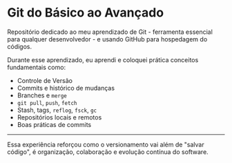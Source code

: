 # Git do Básico ao Avançado

Repositório dedicado ao meu aprendizado de Git - ferramenta essencial para qualquer desenvolvedor - e usando GitHub para hospedagem do códigos.

Durante esse aprendizado, eu aprendi e coloquei prática conceitos fundamentais como:
 - Controle de Versão
 - Commits e histórico de mudanças
 - Branches e ```merge```
 - ```git pull```, ```push```, ```fetch```
 - Stash, tags, ```reflog```, ```fsck```, ```gc```
 - Repositórios locais e remotos
 - Boas práticas de commits

---

Essa experiência reforçou como o versionamento vai além de "salvar código", é organização, colaboração e evolução contínua do software.
